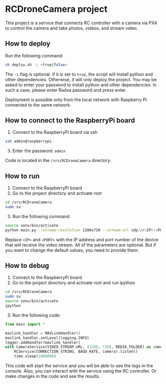 # RCDroneCamera project

This project is a service that connects RC controller with a camera via PX4 to control the camera and take photos,
videos, and stream video.

## How to deploy

Run the following command:

```bash
sh deploy.sh -i <true|false>
```

The `-i` flag is optional. If it is set to `true`, the script will install python and other dependencies. Otherwise, it
will only deploy the project.
You may be asked to enter your password to install python and other dependencies. In such a case, please enter Radxa
password and press enter.

Deployment is possible only from the local network with Raspberry Pi connected to the same network.

## How to connect to the RaspberryPi board

1. Connect to the RaspberryPi board via ssh

```bash
ssh admin@raspberrypi
```

3. Enter the password: `admin`

Code is located in the `/srv/RCDroneCamera` directory.

## How to run

1. Connect to the RaspberryPi board
2. Go to the project directory and activate root

```bash
cd /srv/RCDroneCamera
sudo su
```

3. Run the following command:

```bash
source venv/bin/activate
python main.py --stream-resolution 1280x720 --stream-url udp://<IP>:<PORT> --media-folder /srv/samba/shared --drone-connection /dev/serial0 --drone-baud-rate 921600
```

Replace `<IP>` and `<PORT>` with the IP address and port number of the device that will receive the video stream.
All of the parameters are optional. But if you want to change the default values, you need to provide them.

## How to debug

1. Connect to the RaspberryPi board
2. Go to the project directory and activate root and run ipython

```bash
cd /srv/RCDroneCamera
sudo su
source venv/bin/activate
ipython
```

3. Run the following code:

```python
from main import *

mavlink_handler = MAVLinkHandler()
mavlink_handler.setLevel(logging.INFO)
logger.addHandler(mavlink_handler)
with CameraService(VIDEO_STREAM_URL, (1280, 720), MEDIA_FOLDER) as camera:
    RCService(CONNECTION_STRING, BAUD_RATE, camera).listen()
    time.sleep(1000000)
```

This code will start the service and you will be able to see the logs in the console. Also, you can interact with the
service using the RC controller. Or make changes in the code and see the results.
